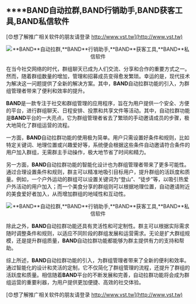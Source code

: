 ## ****BAND**自动拉群,**BAND**行销助手,**BAND**获客工具,**BAND**私信软件**

[😍想了解推广相关软件的朋友请登录 http://www.vst.tw](http://www.vst.tw)

 <center><img src="https://vst.tw/MP4/tuiguang/png/1.png" alt="**BAND**自动拉群,**BAND**行销助手,**BAND**获客工具,**BAND**私信软件"></center>

在当今社交网络的时代，群组聊天已成为人们交流、分享和合作的重要方式之一。然而，随着群组数量的增加，管理和招募成员变得愈发繁琐。幸运的是，现代技术为解决这一问题提供了全新的解决方案。其中，**BAND**自动拉群功能的引入，为群组管理者带来了便利和效率的提升。

**BAND**是一款专注于社交和群组管理的应用程序，旨在为用户提供一个安全、方便的平台，进行群组聊天、日程安排、投票和共享文件等活动。其中，自动拉群功能是**BAND**平台的一大亮点，它为群组管理者省去了繁琐的手动邀请成员的步骤，极大地简化了群组运营的流程。

一方面，**BAND**自动拉群功能的使用极为简单。用户只需设置好条件和规则，比如特定关键词、地理位置或兴趣爱好等，系统便会根据这些条件自动邀请符合条件的用户加入群组，无需群主手动操作，极大地节省了时间和精力。

另一方面，**BAND**自动拉群功能的智能化设计也为群组管理者带来了更多可能性。通过合理设置条件和规则，群主可以精准地吸引目标用户，提升群组的活跃度和质量。例如，一个户外运动的群组可以设置关键词为“登山”、“徒步”等，以吸引热爱户外活动的用户加入；而一个美食分享的群组则可以根据地理位置，自动邀请附近的美食爱好者加入，从而增加群组的地域性和互动性。

 <center><img src="https://vst.tw/MP4/tuiguang/png/4.png" alt="**BAND**自动拉群,**BAND**行销助手,**BAND**获客工具,**BAND**私信软件"></center>

除此之外，**BAND**自动拉群功能还具有灵活性和可定制性。群主可以根据实际需求随时调整条件和规则，以适应不同阶段的群组发展和运营需求。无论是扩大群组规模，还是提升群组质量，**BAND**自动拉群功能都能够为群主提供有力的支持和帮助。

综上所述，**BAND**自动拉群功能的引入，为群组管理者带来了全新的便利和效率。通过智能化的设计和灵活的定制，它不仅简化了群组管理的流程，还提升了群组的活跃度和质量。相信随着**BAND**平台的不断发展和完善，自动拉群功能将会成为群组运营的重要利器，为用户提供更加便捷、高效的社交体验。

[😍想了解推广相关软件的朋友请登录 http://www.vst.tw](http://www.vst.tw)



